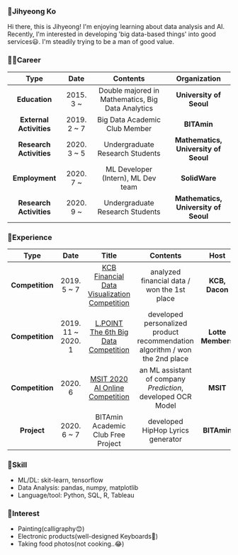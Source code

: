 ### 👋Jihyeong Ko
Hi there, this is Jihyeong! I'm enjoying learning about data analysis and AI.  
Recently, I'm interested in developing 'big data-based things' into good services😃.
I'm steadily trying to be a man of good value.

### 🏃‍♀️Career

| **Type** | **Date** | **Contents** | **Organization** |
|:--------:|:--------:|:--------:|:--------:|
| **Education** | 2015. 3 ~  | Double majored in Mathematics, Big Data Analytics | **University of Seoul** |
| **External Activities** | 2019. 2 ~ 7 | Big Data Academic Club Member | **BITAmin** |
| **Research Activities** | 2020. 3 ~ 5 | Undergraduate Research Students | **Mathematics, University of Seoul** |
| **Employment** | 2020. 7 ~  | ML Developer (Intern), ML Dev team | **SolidWare** |
| **Research Activities** | 2020. 9 ~ | Undergraduate Research Students | **Mathematics, University of Seoul** |

### 🤡Experience
| **Type** | **Date** | **Title** |**Contents** | **Host** |
|:--------:|:--------:|:--------:|:--------:|:--------:|
| **Competition** | 2019. 5 ~ 7 | [KCB Financial Data Visualization Competition](https://dacon.io/competitions/official/82407/overview) | analyzed financial data / won the 1st place | **KCB, Dacon** |
| **Competition** | 2019. 11 ~ 2020. 1 | [L.POINT The 6th Big Data Competition](https://competition.lpoint.com/front/Guideline.tran) | developed personalized product recommendation algorithm / won the 2nd place  | **Lotte Members** |
| **Competition** | 2020. 6 | [MSIT 2020 AI Online Competition](http://aifactory.space/aichallenge/)  | an ML assistant of company *Prediction*, developed OCR Model | **MSIT** |
| **Project** | 2020. 6 ~ 7 | BITAmin Academic Club Free Project | developed HipHop Lyrics generator | **BITAmin** |

### 🤖Skill
* ML/DL: skit-learn, tensorflow
* Data Analysis: pandas, numpy, matplotlib
* Language/tool: Python, SQL, R, Tableau

### 🎨Interest
* Painting(calligraphy😊)
* Electronic products(well-designed Keyboards🙉)
* Taking food photos(not cooking..😂)
<!--
**iloveslowfood/iloveslowfood** is a ✨ _special_ ✨ repository because its `README.md` (this file) appears on your GitHub profile.

Here are some ideas to get you started:

- 🔭 I’m currently working on ...
- 🌱 I’m currently learning ...
- 👯 I’m looking to collaborate on ...
- 🤔 I’m looking for help with ...
- 💬 Ask me about ...
- 📫 How to reach me: ...
- 😄 Pronouns: ...
- ⚡ Fun fact: ...
-->
